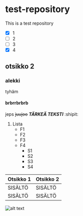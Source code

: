 # test-repository
This is a test repository
- [x] 1
- [ ] 2
- [ ] 3
- [x] 4
## otsikko 2
### alekki
tyhäm
#### brbrrbrbrb
jeps
~~juujoo~~
***TÄRKEÄ TEKSTI***
:shipit:
1. Lista
   - F1
   - F2
   - F3
   - F4
     - S1
     - S2
     - S3
     - S4

| Otsikko 1  | Otsikko 2 |
| ------------- | ------------- |
| SISÄLTÖ  | SISÄLTÖ  |
| SISÄLTÖ  | SISÄLTÖ  |
![alt text](https://i.ytimg.com/vi/JxS5E-kZc2s/maxresdefault.jpg)
